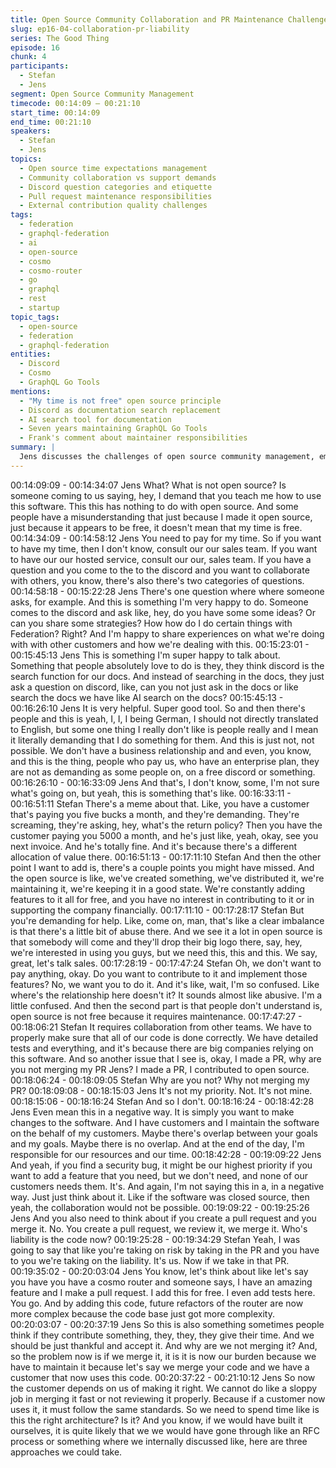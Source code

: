 ```yaml
---
title: Open Source Community Collaboration and PR Maintenance Challenges
slug: ep16-04-collaboration-pr-liability
series: The Good Thing
episode: 16
chunk: 4
participants:
  - Stefan
  - Jens
segment: Open Source Community Management
timecode: 00:14:09 – 00:21:10
start_time: 00:14:09
end_time: 00:21:10
speakers:
  - Stefan
  - Jens
topics:
  - Open source time expectations management
  - Community collaboration vs support demands
  - Discord question categories and etiquette
  - Pull request maintenance responsibilities
  - External contribution quality challenges
tags:
  - federation
  - graphql-federation
  - ai
  - open-source
  - cosmo
  - cosmo-router
  - go
  - graphql
  - rest
  - startup
topic_tags:
  - open-source
  - federation
  - graphql-federation
entities:
  - Discord
  - Cosmo
  - GraphQL Go Tools
mentions:
  - "My time is not free" open source principle
  - Discord as documentation search replacement
  - AI search tool for documentation
  - Seven years maintaining GraphQL Go Tools
  - Frank's comment about maintainer responsibilities
summary: |
  Jens discusses the challenges of open source community management, emphasizing that while code is free, maintainer time is not. He distinguishes between valuable collaboration questions and lazy documentation searches, explaining the burden of maintaining pull requests and external contributions. The discussion covers the demanding nature of long-term open source maintenance spanning over seven years.
---
```


00:14:09:09 - 00:14:34:07
Jens
What? What is not open source? Is someone coming to us saying, hey, I demand that you teach
me how to use this software. This this has nothing to do with open source. And some people
have a misunderstanding that just because I made it open source, just because it appears to be
free, it doesn't mean that my time is free.
00:14:34:09 - 00:14:58:12
Jens
You need to pay for my time. So if you want to have my time, then I don't know, consult our our
sales team. If you want to have our our hosted service, consult our our, sales team. If you have
a question and you come to the to the discord and you want to collaborate with others, you
know, there's also there's two categories of questions.
00:14:58:18 - 00:15:22:28
Jens
There's one question where where someone asks, for example. And this is something I'm very
happy to do. Someone comes to the discord and ask like, hey, do you have some some ideas?
Or can you share some strategies? How how do I do certain things with Federation? Right? And
I'm happy to share experiences on what we're doing with with other customers and how we're
dealing with this.
00:15:23:01 - 00:15:45:13
Jens
This is something I'm super happy to talk about. Something that people absolutely love to do is
they, they think discord is the search function for our docs. And instead of searching in the docs,
they just ask a question on discord, like, can you not just ask in the docs or like search the docs
we have like AI search on the docs?
00:15:45:13 - 00:16:26:10
Jens
It is very helpful. Super good tool. So and then there's people and this is yeah, I, I, I being
German, I should not directly translated to English, but some one thing I really don't like is
people really and I mean it literally demanding that I do something for them. And this is just not,
not possible. We don't have a business relationship and and even, you know, and this is the
thing, people who pay us, who have an enterprise plan, they are not as demanding as some
people on, on a free discord or something.
00:16:26:10 - 00:16:33:09
Jens
And that's, I don't know, some, I'm not sure what's going on, but yeah, this is something that's
like.
00:16:33:11 - 00:16:51:11
Stefan
There's a meme about that. Like, you have a customer that's paying you five bucks a month,
and they're demanding. They're screaming, they're asking, hey, what's the return policy? Then
you have the customer paying you 5000 a month, and he's just like, yeah, okay, see you next
invoice. And he's totally fine. And it's because there's a different allocation of value there.
00:16:51:13 - 00:17:11:10
Stefan
And then the other point I want to add is, there's a couple points you might have missed. And
the open source is like, we've created something, we've distributed it, we're maintaining it, we're
keeping it in a good state. We're constantly adding features to it all for free, and you have no
interest in contributing to it or in supporting the company financially.
00:17:11:10 - 00:17:28:17
Stefan
But you're demanding for help. Like, come on, man, that's like a clear imbalance is that there's a
little bit of abuse there. And we see it a lot in open source is that somebody will come and they'll
drop their big logo there, say, hey, we're interested in using you guys, but we need this, this and
this. We say, great, let's talk sales.
00:17:28:19 - 00:17:47:24
Stefan
Oh, we don't want to pay anything, okay. Do you want to contribute to it and implement those
features? No, we want you to do it. And it's like, wait, I'm so confused. Like where's the
relationship here doesn't it? It sounds almost like abusive. I'm a little confused. And then the
second part is that people don't understand is, open source is not free because it requires
maintenance.
00:17:47:27 - 00:18:06:21
Stefan
It requires collaboration from other teams. We have to properly make sure that all of our code is
done correctly. We have detailed tests and everything, and it's because there are big companies
relying on this software. And so another issue that I see is, okay, I made a PR, why are you not
merging my PR Jens? I made a PR, I contributed to open source.
00:18:06:24 - 00:18:09:05
Stefan
Why are you not? Why not merging my PR?
00:18:09:08 - 00:18:15:03
Jens
It's not my priority. Not. It's not mine.
00:18:15:06 - 00:18:16:24
Stefan
And so I don't.
00:18:16:24 - 00:18:42:28
Jens
Even mean this in a negative way. It is simply you want to make changes to the software. And I
have customers and I maintain the software on the behalf of my customers. Maybe there's
overlap between your goals and my goals. Maybe there is no overlap. And at the end of the day,
I'm responsible for our resources and our time.
00:18:42:28 - 00:19:09:22
Jens
And yeah, if you find a security bug, it might be our highest priority if you want to add a feature
that you need, but we don't need, and none of our customers needs them. It's. And again, I'm
not saying this in a, in a negative way. Just just think about it. Like if the software was closed
source, then yeah, the collaboration would not be possible.
00:19:09:22 - 00:19:25:26
Jens
And you also need to think about if you create a pull request and you merge it. No. You create a
pull request, we review it, we merge it. Who's liability is the code now?
00:19:25:28 - 00:19:34:29
Stefan
Yeah, I was going to say that like you're taking on risk by taking in the PR and you have to you
we're taking on the liability. It's us. Now if we take in that PR.
00:19:35:02 - 00:20:03:04
Jens
You know, let's think about like let's say you have you have a cosmo router and someone says, I
have an amazing feature and I make a pull request. I add this for free. I even add tests here.
You go. And by adding this code, future refactors of the router are now more complex because
the code base just got more complexity.
00:20:03:07 - 00:20:37:19
Jens
So this is also something sometimes people think if they contribute something, they, they, they
give their time. And we should be just thankful and accept it. And why are we not merging it?
And, so the problem now is if we merge it, it is it is now our burden because we have to
maintain it because let's say we merge your code and we have a customer that now uses this
code.
00:20:37:22 - 00:21:10:12
Jens
So now the customer depends on us of making it right. We cannot do like a sloppy job in
merging it fast or not reviewing it properly. Because if a customer now uses it, it must follow the
same standards. So we need to spend time like is this the right architecture? Is it? And you
know, if we would have built it ourselves, it is quite likely that we we would have gone through
like an RFC process or something where we internally discussed like, here are three
approaches we could take.